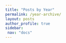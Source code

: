```yaml
---
title: "Posts by Year"
permalink: /year-archive/
layout: posts
author_profile: true
sidebar:
 nav: "docs"
---
```


